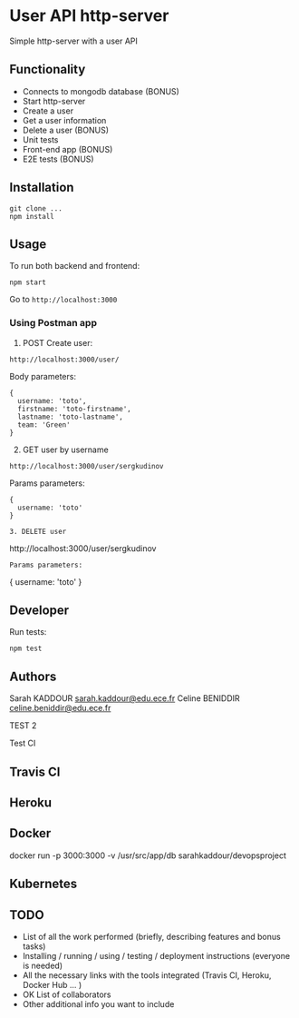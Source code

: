 # User API http-server

Simple http-server with a user API

## Functionality

* Connects to mongodb database (BONUS)
* Start http-server
* Create a user
* Get a user information
* Delete a user (BONUS)
* Unit tests
* Front-end app (BONUS)
* E2E tests (BONUS)

## Installation

```
git clone ...
npm install
```

## Usage
To run both backend and frontend:
```
npm start
```

Go to `http://localhost:3000`

### Using Postman app

1. POST Create user:

```
http://localhost:3000/user/
```

Body parameters:
```
{
  username: 'toto',
  firstname: 'toto-firstname',
  lastname: 'toto-lastname',
  team: 'Green'
}
```

2. GET user by username

```
http://localhost:3000/user/sergkudinov
```
Params parameters:
```
{
  username: 'toto'
}

3. DELETE user 

```
http://localhost:3000/user/sergkudinov
```
Params parameters:
```
{
  username: 'toto'
}



## Developer

Run tests:
```
npm test
```

## Authors

Sarah KADDOUR <sarah.kaddour@edu.ece.fr>
Celine BENIDDIR <celine.beniddir@edu.ece.fr>

TEST 2

Test CI

## Travis CI

## Heroku

## Docker
docker run -p 3000:3000 -v /usr/src/app/db sarahkaddour/devopsproject

## Kubernetes


## TODO
- List of all the work performed (briefly, describing features and bonus tasks)
- Installing / running / using / testing / deployment instructions (everyone is needed)
- All the necessary links with the tools integrated (Travis CI, Heroku, Docker Hub ... )
- OK List of collaborators 
- Other additional info you want to include